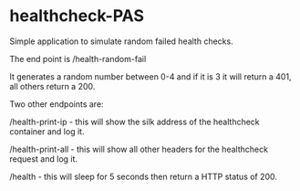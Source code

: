 # healthcheck-PAS

Simple application to simulate random failed health checks.

The end point is /health-random-fail

It generates a random number between 0-4 and if it is 3 it will return a 401, all others return a 200.

Two other endpoints are:

/health-print-ip  - this will show the silk address of the healthcheck container and log it.

/health-print-all - this will show all other headers for the healthcheck request and log it.

/health - this will sleep for 5 seconds then return a HTTP status of 200.
